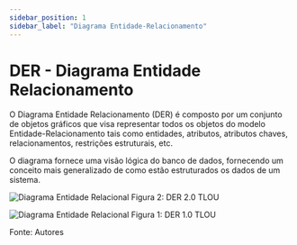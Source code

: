```yaml
---
sidebar_position: 1
sidebar_label: "Diagrama Entidade-Relacionamento"
---
```


# DER - Diagrama Entidade Relacionamento

O Diagrama Entidade Relacionamento (DER) é composto por um conjunto de objetos gráficos que visa representar todos os objetos do modelo Entidade-Relacionamento tais como entidades, atributos, atributos chaves, relacionamentos, restrições estruturais, etc.

O diagrama fornece uma visão lógica do banco de dados, fornecendo um conceito mais generalizado de como estão estruturados os dados de um sistema.

![Diagrama Entidade Relacional](../../static/img/tlou.drawio.png)
Figura 2: DER 2.0 TLOU

![Diagrama Entidade Relacional](../../static/img/TLOU-DER.drawio.png)
Figura 1: DER 1.0 TLOU



Fonte: Autores
